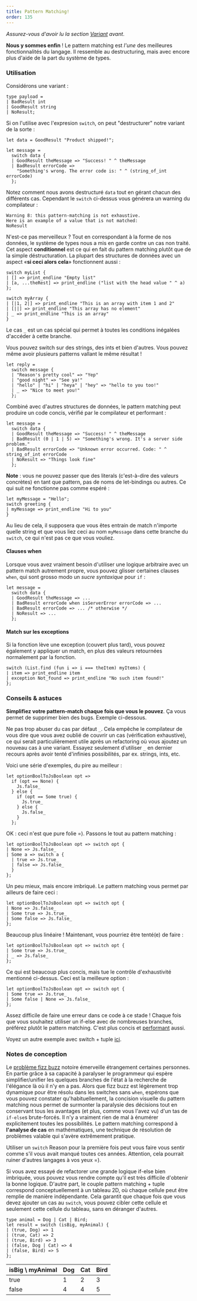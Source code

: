 ```yaml
---
title: Pattern Matching!
order: 135
---
```


_Assurez-vous d'avoir lu la section [Variant](/guide/language/variant) avant_.

**Nous y sommes enfin** ! Le pattern matching est _l'une_ des meilleures fonctionnalités du langage. Il ressemble au destructuring, mais avec encore plus d'aide de la part du système de types.

### Utilisation

Considérons une variant :

```reason
type payload =
| BadResult int
| GoodResult string
| NoResult;
```

Si on l'utilise avec l'expresion `switch`, on peut "destructurer" notre variant de la sorte :

```reason
let data = GoodResult "Product shipped!";

let message =
  switch data {
  | GoodResult theMessage => "Success! " ^ theMessage
  | BadResult errorCode =>
    "Something's wrong. The error code is: " ^ (string_of_int errorCode)
  };
```

Notez comment nous avons destructuré `data` tout en gérant chacun des différents cas. Cependant le `switch` ci-dessus vous générera un warning du compilateur :

```
Warning 8: this pattern-matching is not exhaustive.
Here is an example of a value that is not matched:
NoResult
```

N'est-ce pas merveilleux ? Tout en correspondant à la forme de nos données, le système de types nous a mis en garde contre un cas non traité. Cet aspect **conditionnel** est ce qui en fait du pattern matching plutôt que de la simple déstructuration. La plupart des structures de données avec un aspect «**si ceci alors cela**» fonctionnent aussi :

```reason
switch myList {
| [] => print_endline "Empty list"
| [a, ...theRest] => print_endline ("list with the head value " ^ a)
};

switch myArray {
| [|1, 2|] => print_endline "This is an array with item 1 and 2"
| [||] => print_endline "This array has no element"
| _ => print_endline "This is an array"
}
```

Le cas `_` est un cas spécial qui permet à toutes les conditions inégalées d'accéder à cette branche.

Vous pouvez switch sur des strings, des ints et bien d'autres. Vous pouvez même avoir plusieurs patterns vallant le même résultat !

```reason
let reply =
  switch message {
  | "Reason's pretty cool" => "Yep"
  | "good night" => "See ya!"
  | "hello" | "hi" | "heya" | "hey" => "hello to you too!"
  | _ => "Nice to meet you!"
  };
```

Combiné avec d'autres structures de données, le pattern matching peut produire un code concis, vérifié par le compilateur et performant :

```reason
let message =
  switch data {
  | GoodResult theMessage => "Success! " ^ theMessage
  | BadResult (0 | 1 | 5) => "Something's wrong. It's a server side problem."
  | BadResult errorCode => "Unknown error occurred. Code: " ^ string_of_int errorCode
  | NoResult => "Things look fine"
  };
```

**Note** : vous ne pouvez passer que des literals (c'est-à-dire des valeurs concrètes) en tant que pattern, pas de noms de let-bindings ou autres. Ce qui suit ne fonctionne pas comme espéré :

```reason
let myMessage = "Hello";
switch greeting {
| myMessage => print_endline "Hi to you"
}
```

Au lieu de cela, il supposera que vous êtes entrain de match n'importe quelle string et que vous liez ceci au nom `myMessage` dans cette branche du `switch`, ce qui n'est pas ce que vous vouliez.

#### Clauses when

Lorsque vous avez vraiment besoin d'utiliser une logique arbitraire avec un pattern match autrement propre, vous pouvez glisser certaines clauses `when`, qui sont grosso modo un *sucre syntaxique* pour `if` :

```reason
let message =
  switch data {
  | GoodResult theMessage => ...
  | BadResult errorCode when isServerError errorCode => ...
  | BadResult errorCode => ... /* otherwise */
  | NoResult => ...
  };
```
#### Match sur les exceptions

Si la fonction lève une exception (couvert plus tard), vous pouvez également y appliquer un match, en plus des valeurs retournées normalement par la fonction.

```reason
switch (List.find (fun i => i === theItem) myItems) {
| item => print_endline item
| exception Not_found => print_endline "No such item found!"
};
```

### Conseils & astuces

**Simplifiez votre pattern-match chaque fois que vous le pouvez**. Ça vous permet de supprimer bien des bugs. Exemple ci-dessous.

Ne pas trop abuser du cas par défaut `_`. Cela empêche le compilateur de vous dire que vous avez oublié de couvrir un cas (vérification exhaustive), ce qui serait particulièrement utile après un refactoring où vous ajoutez un nouveau cas à une variant. Essayez seulement d'utiliser `_` en dernier recours après avoir tenté d'infinies possibilités, par ex. strings, ints, etc.

Voici une série d'exemples, du pire au meilleur :

```reason
let optionBoolToJsBoolean opt =>
  if (opt == None) {
    Js.false_
  } else {
    if (opt == Some true) {
      Js.true_
    } else {
      Js.false_
    }
  };
```

OK : ceci n'est que pure folie =). Passons le tout au pattern matching : 

```reason
let optionBoolToJsBoolean opt => switch opt {
| None => Js.false_
| Some a => switch a {
  | true => Js.true_
  | false => Js.false_
  }
};
```

Un peu mieux, mais encore imbriqué. Le pattern matching vous permet par ailleurs de faire ceci :

```reason
let optionBoolToJsBoolean opt => switch opt {
| None => Js.false_
| Some true => Js.true_
| Some false => Js.false_
};
```

Beaucoup plus linéaire ! Maintenant, vous pourriez être tenté(e) de faire :

```reason
let optionBoolToJsBoolean opt => switch opt {
| Some true => Js.true_
| _ => Js.false_
};
```

Ce qui est beaucoup plus concis, mais tue le contrôle d'exhaustivité mentionné ci-dessus. Ceci est la meilleure option :

```reason
let optionBoolToJsBoolean opt => switch opt {
| Some true => Js.true_
| Some false | None => Js.false_
};
```

Assez difficile de faire une erreur dans ce code à ce stade ! Chaque fois que vous souhaitez utiliser un if-else avec de nombreuses branches, préférez plutôt le pattern matching. C'est plus concis et [performant](/guide/language/variant#design-decisions) aussi.

Voyez un autre exemple avec switch + tuple [ici](/guide/language/tuple#tips--tricks).

### Notes de conception

Le [problème fizz buzz](https://en.wikipedia.org/wiki/Fizz_buzz#Programming_interviews) notoire émerveille étrangement certaines personnes. En partie grâce à sa capacité à  paralyser le programmeur qui espère simplifier/unifier les quelques branches de l'état à la recherche de l'élégance là où il n'y en a pas. Alors que fizz buzz est légèrement trop dynamique pour être résolu dans les switches sans `when`, espérons que vous pouvez constater qu'habituellement, la concision visuelle du pattern matching nous permet de surmonter la paralysie des décisions tout en conservant tous les avantages (et plus, comme vous l'avez vu) d'un tas de `if-else`s brute-forcés. Il n'y a vraiment rien de mal à énumérer explicitement toutes les possibilités. Le pattern matching correspond à **l'analyse de cas** en mathématiques, une technique de résolution de problèmes valable qui s'avère extrêmement pratique.

Utiliser un `switch` Reason pour la première fois peut vous faire vous sentir comme s'il vous avait manqué toutes ces années. Attention, cela pourrait ruiner d'autres langages à vos yeux =).

Si vous avez essayé de refactorer une grande logique if-else bien imbriquée, vous pouvez vous rendre compte qu'il est très difficile d'obtenir la bonne logique. D'autre part, le couple pattern matching + tuple correspond conceptuellement à un tableau 2D, où chaque cellule peut être remplie de manière indépendante. Cela garantit que chaque fois que vous devez ajouter un cas au `switch`, vous pouvez cibler cette cellule et seulement cette cellule du tableau, sans en déranger d'autres.

```reason
type animal = Dog | Cat | Bird;
let result = switch (isBig, myAnimal) {
| (true, Dog) => 1
| (true, Cat) => 2
| (true, Bird) => 3
| (false, Dog | Cat) => 4
| (false, Bird) => 5
};
```

isBig \ myAnimal | Dog | Cat | Bird
-----------------|-----|-----|------
true             |  1  |  2  |  3
false            |  4  |  4  |  5
